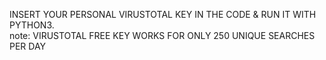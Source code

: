 INSERT YOUR PERSONAL VIRUSTOTAL KEY IN THE CODE & RUN IT WITH PYTHON3.  
note: VIRUSTOTAL FREE KEY WORKS FOR ONLY 250 UNIQUE SEARCHES PER DAY
